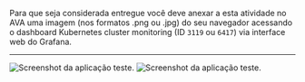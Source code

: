 Para que seja considerada entregue você deve anexar a esta atividade no AVA uma imagem (nos formatos .png ou .jpg) do seu navegador acessando o dashboard Kubernetes cluster monitoring (ID `3119` ou `6417`) via interface web do Grafana.

---
![Screenshot da aplicação teste.](grafana1.png)
![Screenshot da aplicação teste.](grafana2.png)
